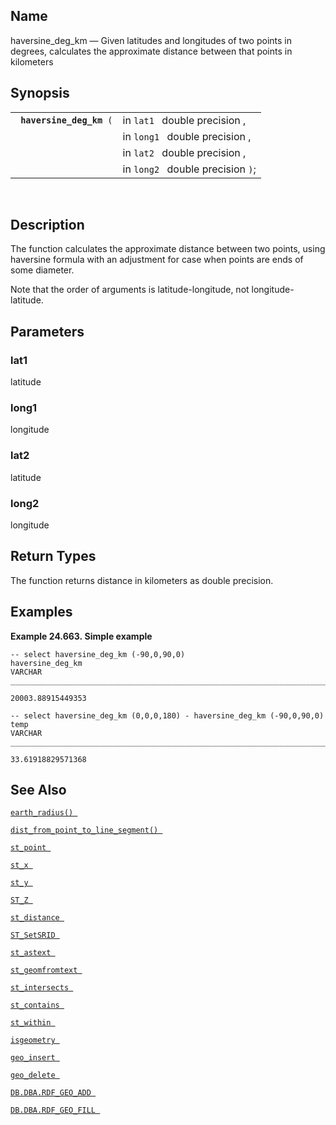 <div id="fn_haversine_deg_km" class="refentry">

<div class="titlepage">

</div>

<div class="refnamediv">

## Name

haversine_deg_km — Given latitudes and longitudes of two points in
degrees, calculates the approximate distance between that points in
kilometers

</div>

<div class="refsynopsisdiv">

## Synopsis

<div id="fsyn_haversine_deg_km" class="funcsynopsis">

|                               |                                   |
|-------------------------------|-----------------------------------|
| ` `**`haversine_deg_km`**` (` | in `lat1 ` double precision ,     |
|                               | in `long1 ` double precision ,    |
|                               | in `lat2 ` double precision ,     |
|                               | in `long2 ` double precision `)`; |

<div class="funcprototype-spacer">

 

</div>

</div>

</div>

<div id="desc_haversine_deg_km" class="refsect1">

## Description

The function calculates the approximate distance between two points,
using haversine formula with an adjustment for case when points are ends
of some diameter.

Note that the order of arguments is latitude-longitude, not
longitude-latitude.

</div>

<div id="params_haversine_deg_km" class="refsect1">

## Parameters

<div id="id131256" class="refsect2">

### lat1

latitude

</div>

<div id="id131259" class="refsect2">

### long1

longitude

</div>

<div id="id131262" class="refsect2">

### lat2

latitude

</div>

<div id="id131265" class="refsect2">

### long2

longitude

</div>

</div>

<div id="ret_haversine_deg_km" class="refsect1">

## Return Types

The function returns distance in kilometers as double precision.

</div>

<div id="examples_haversine_deg_km" class="refsect1">

## Examples

<div id="ex_haversine_deg_km" class="example">

**Example 24.663. Simple example**

<div class="example-contents">

``` screen
-- select haversine_deg_km (-90,0,90,0)
haversine_deg_km
VARCHAR
_______________________________________________________________________________

20003.88915449353

-- select haversine_deg_km (0,0,0,180) - haversine_deg_km (-90,0,90,0)
temp
VARCHAR
_______________________________________________________________________________

33.61918829571368
```

</div>

</div>

  

</div>

<div id="seealso_haversine_deg_km" class="refsect1">

## See Also

<a href="fn_earth_radius.html" class="link" title="earth_radius"><code
class="function">earth_radius() </code></a>

<a href="fn_dist_from_point_to_line_segment.html" class="link"
title="dist_from_point_to_line_segment"><code
class="function">dist_from_point_to_line_segment() </code></a>

<a href="fn_st_point.html" class="link" title="st_point"><code
class="function">st_point </code></a>

<a href="fn_st_x.html" class="link" title="st_x"><code
class="function">st_x </code></a>

<a href="fn_st_y.html" class="link" title="st_y"><code
class="function">st_y </code></a>

<a href="fn_st_z.html" class="link" title="ST_Z"><code
class="function">ST_Z </code></a>

<a href="fn_st_distance.html" class="link" title="st_distance"><code
class="function">st_distance </code></a>

<a href="fn_st_setsrid.html" class="link" title="ST_SetSRID"><code
class="function">ST_SetSRID </code></a>

<a href="fn_st_astext.html" class="link" title="st_astext"><code
class="function">st_astext </code></a>

<a href="fn_st_geomfromtext.html" class="link"
title="st_geomfromtext"><code
class="function">st_geomfromtext </code></a>

<a href="fn_st_intersects.html" class="link" title="st_intersects"><code
class="function">st_intersects </code></a>

<a href="fn_st_contains.html" class="link" title="st_contains"><code
class="function">st_contains </code></a>

<a href="fn_st_within.html" class="link" title="st_within"><code
class="function">st_within </code></a>

<a href="fn_isgeometry.html" class="link" title="isgeometry"><code
class="function">isgeometry </code></a>

<a href="fn_geo_insert.html" class="link" title="geo_insert"><code
class="function">geo_insert </code></a>

<a href="fn_geo_delete.html" class="link" title="geo_delete"><code
class="function">geo_delete </code></a>

<a href="fn_rdf_geo_add.html" class="link"
title="DB.DBA.RDF_GEO_ADD"><code
class="function">DB.DBA.RDF_GEO_ADD </code></a>

<a href="fn_rdf_geo_fill.html" class="link"
title="DB.DBA.RDF_GEO_FILL"><code
class="function">DB.DBA.RDF_GEO_FILL </code></a>

</div>

</div>
